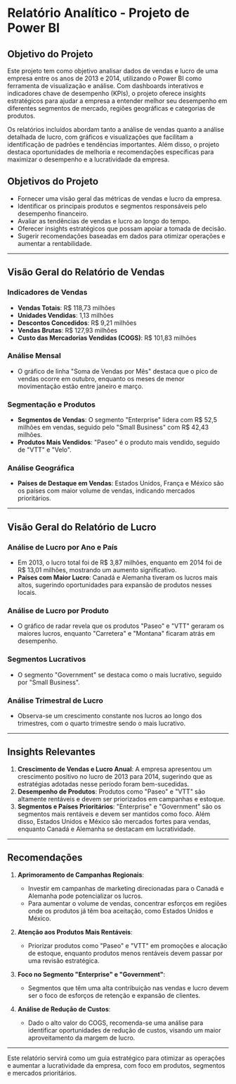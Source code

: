 # Relatório Analítico - Projeto de Power BI

## Objetivo do Projeto
Este projeto tem como objetivo analisar dados de vendas e lucro de uma empresa entre os anos de 2013 e 2014, utilizando o Power BI como ferramenta de visualização e análise. Com dashboards interativos e indicadores chave de desempenho (KPIs), o projeto oferece insights estratégicos para ajudar a empresa a entender melhor seu desempenho em diferentes segmentos de mercado, regiões geográficas e categorias de produtos.

Os relatórios incluídos abordam tanto a análise de vendas quanto a análise detalhada de lucro, com gráficos e visualizações que facilitam a identificação de padrões e tendências importantes. Além disso, o projeto destaca oportunidades de melhoria e recomendações específicas para maximizar o desempenho e a lucratividade da empresa.

## Objetivos do Projeto

- Fornecer uma visão geral das métricas de vendas e lucro da empresa.
- Identificar os principais produtos e segmentos responsáveis pelo desempenho financeiro.
- Avaliar as tendências de vendas e lucro ao longo do tempo.
- Oferecer insights estratégicos que possam apoiar a tomada de decisão.
- Sugerir recomendações baseadas em dados para otimizar operações e aumentar a rentabilidade.

---

## Visão Geral do Relatório de Vendas

### Indicadores de Vendas
- **Vendas Totais**: R$ 118,73 milhões
- **Unidades Vendidas**: 1,13 milhões
- **Descontos Concedidos**: R$ 9,21 milhões
- **Vendas Brutas**: R$ 127,93 milhões
- **Custo das Mercadorias Vendidas (COGS)**: R$ 101,83 milhões

### Análise Mensal
- O gráfico de linha "Soma de Vendas por Mês" destaca que o pico de vendas ocorre em outubro, enquanto os meses de menor movimentação estão entre janeiro e março.

### Segmentação e Produtos
- **Segmentos de Vendas**: O segmento "Enterprise" lidera com R$ 52,5 milhões em vendas, seguido pelo "Small Business" com R$ 42,43 milhões.
- **Produtos Mais Vendidos**: "Paseo" é o produto mais vendido, seguido de "VTT" e "Velo".

### Análise Geográfica
- **Países de Destaque em Vendas**: Estados Unidos, França e México são os países com maior volume de vendas, indicando mercados prioritários.

---

## Visão Geral do Relatório de Lucro

### Análise de Lucro por Ano e País
- Em 2013, o lucro total foi de R$ 3,87 milhões, enquanto em 2014 foi de R$ 13,01 milhões, mostrando um aumento significativo.
- **Países com Maior Lucro**: Canadá e Alemanha tiveram os lucros mais altos, sugerindo oportunidades para expansão de produtos nesses locais.

### Análise de Lucro por Produto
- O gráfico de radar revela que os produtos "Paseo" e "VTT" geraram os maiores lucros, enquanto "Carretera" e "Montana" ficaram atrás em desempenho.

### Segmentos Lucrativos
- O segmento "Government" se destaca como o mais lucrativo, seguido por "Small Business".

### Análise Trimestral de Lucro
- Observa-se um crescimento constante nos lucros ao longo dos trimestres, com o quarto trimestre sendo o mais lucrativo.

---

## Insights Relevantes

1. **Crescimento de Vendas e Lucro Anual**: A empresa apresentou um crescimento positivo no lucro de 2013 para 2014, sugerindo que as estratégias adotadas nesse período foram bem-sucedidas.
2. **Desempenho de Produtos**: Produtos como "Paseo" e "VTT" são altamente rentáveis e devem ser priorizados em campanhas e estoque.
3. **Segmentos e Países Prioritários**: "Enterprise" e "Government" são os segmentos mais rentáveis e devem ser mantidos como foco. Além disso, Estados Unidos e México são mercados fortes para vendas, enquanto Canadá e Alemanha se destacam em lucratividade.

---

## Recomendações

1. **Aprimoramento de Campanhas Regionais**:
   - Investir em campanhas de marketing direcionadas para o Canadá e Alemanha pode potencializar os lucros.
   - Para aumentar o volume de vendas, concentrar esforços em regiões onde os produtos já têm boa aceitação, como Estados Unidos e México.

2. **Atenção aos Produtos Mais Rentáveis**:
   - Priorizar produtos como "Paseo" e "VTT" em promoções e alocação de estoque, enquanto produtos menos rentáveis devem passar por uma revisão estratégica.

3. **Foco no Segmento "Enterprise" e "Government"**:
   - Segmentos que têm uma alta contribuição nas vendas e lucro devem ser o foco de esforços de retenção e expansão de clientes.

4. **Análise de Redução de Custos**:
   - Dado o alto valor do COGS, recomenda-se uma análise para identificar oportunidades de redução de custos, visando um maior aproveitamento da margem de lucro.

---

Este relatório servirá como um guia estratégico para otimizar as operações e aumentar a lucratividade da empresa, com foco em produtos, segmentos e mercados prioritários.
